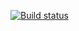 [![Build status](https://ci.appveyor.com/api/projects/status/rdjfgx8sgue5yjra?svg=true)](https://ci.appveyor.com/project/Maksim-Shalaev/postmanecho-pkt07)